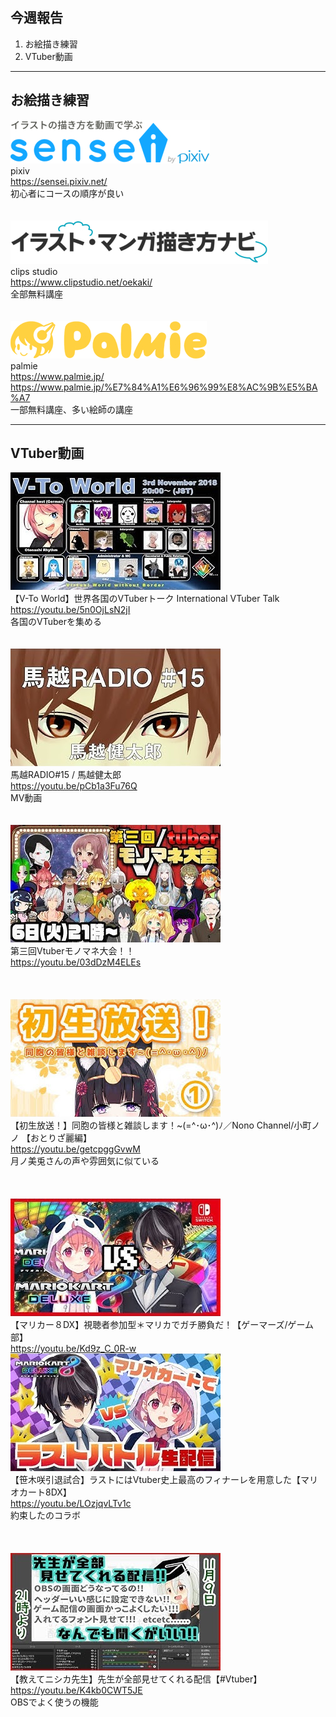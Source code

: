 ## 今週報告
1. お絵描き練習
2. VTuber動画
---
## お絵描き練習

![avatar](res/sensei_pixiv_logo.jpg)  
pixiv  
https://sensei.pixiv.net/  
初心者にコースの順序が良い  
<br>
<br>
![avatar](res/clipstudio_logo.jpg)  
clips studio  
https://www.clipstudio.net/oekaki/  
全部無料講座  
<br>
<br>
![avatar](res/header_palmie_logo.jpg)  
palmie  
https://www.palmie.jp/  
https://www.palmie.jp/%E7%84%A1%E6%96%99%E8%AC%9B%E5%BA%A7  
一部無料講座、多い絵師の講座

---
## VTuber動画
![avatar](res/5n0OjLsN2jI.jpg)  
【V-To World】世界各国のVTuberトーク International VTuber Talk  
https://youtu.be/5n0OjLsN2jI  
各国のVTuberを集める
<br>
<br>
<br>
![avatar](res/4CxdfiRVreI.jpg)  
馬越RADIO#15 / 馬越健太郎  
https://youtu.be/pCb1a3Fu76Q  
MV動画
<br>
<br>
<br>
![avatar](res/03dDzM4ELEs.jpg)  
第三回Vtuberモノマネ大会！！  
https://youtu.be/03dDzM4ELEs  
<br>
<br>
<br>
![avatar](res/getcpggGvwM.jpg)  
【初生放送！】同胞の皆様と雑談します！~(=^･ω･^)ﾉ／Nono Channel/小町ノノ 【おとりざ麗編】  
https://youtu.be/getcpggGvwM  
月ノ美兎さんの声や雰囲気に似ている  
<br>
<br>
<br>
![avatar](res/Kd9z_C_0R-w.jpg)  
【マリカー８DX】視聴者参加型＊マリカでガチ勝負だ！【ゲーマーズ/ゲーム部】  
https://youtu.be/Kd9z_C_0R-w  
![avatar](res/LOzjqvLTv1c.jpg)  
【笹木咲引退試合】ラストにはVtuber史上最高のフィナーレを用意した【マリオカート8DX】  
https://youtu.be/LOzjqvLTv1c  
約束したのコラボ  
<br>
<br>
<br>
![avatar](res/K4kb0CWT5JE.jpg)  
【教えてニシカ先生】先生が全部見せてくれる配信【#Vtuber】  
https://youtu.be/K4kb0CWT5JE  
OBSでよく使うの機能  
<br>
<br>
<br>


